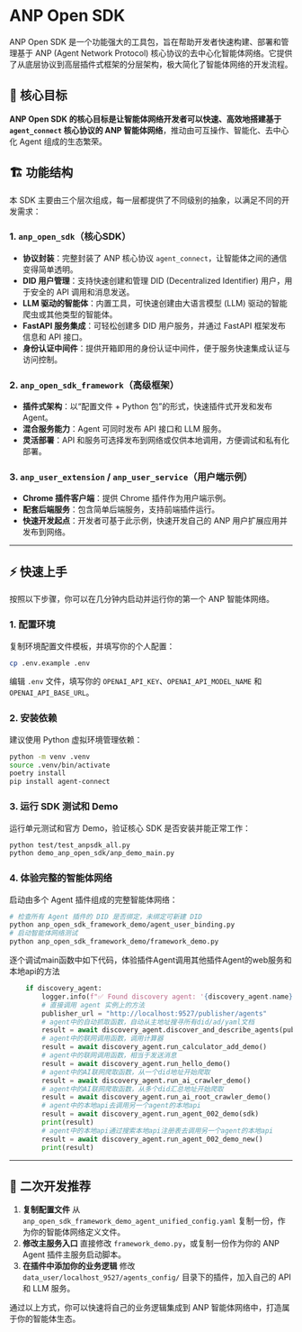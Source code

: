 # ANP Open SDK

ANP Open SDK 是一个功能强大的工具包，旨在帮助开发者快速构建、部署和管理基于 ANP (Agent Network Protocol) 核心协议的去中心化智能体网络。它提供了从底层协议到高层插件式框架的分层架构，极大简化了智能体网络的开发流程。

## 🚀 核心目标

**ANP Open SDK 的核心目标是让智能体网络开发者可以快速、高效地搭建基于 `agent_connect` 核心协议的 ANP 智能体网络**，推动由可互操作、智能化、去中心化 Agent 组成的生态繁荣。

## 🏗️ 功能结构

本 SDK 主要由三个层次组成，每一层都提供了不同级别的抽象，以满足不同的开发需求：

### 1. `anp_open_sdk`（核心SDK）

- **协议封装**：完整封装了 ANP 核心协议 `agent_connect`，让智能体之间的通信变得简单透明。
- **DID 用户管理**：支持快速创建和管理 DID (Decentralized Identifier) 用户，用于安全的 API 调用和消息发送。
- **LLM 驱动的智能体**：内置工具，可快速创建由大语言模型 (LLM) 驱动的智能爬虫或其他类型的智能体。
- **FastAPI 服务集成**：可轻松创建多 DID 用户服务，并通过 FastAPI 框架发布信息和 API 接口。
- **身份认证中间件**：提供开箱即用的身份认证中间件，便于服务快速集成认证与访问控制。

### 2. `anp_open_sdk_framework`（高级框架）

- **插件式架构**：以“配置文件 + Python 包”的形式，快速插件式开发和发布 Agent。
- **混合服务能力**：Agent 可同时发布 API 接口和 LLM 服务。
- **灵活部署**：API 和服务可选择发布到网络或仅供本地调用，方便调试和私有化部署。

### 3. `anp_user_extension` / `anp_user_service`（用户端示例）

- **Chrome 插件客户端**：提供 Chrome 插件作为用户端示例。
- **配套后端服务**：包含简单后端服务，支持前端插件运行。
- **快速开发起点**：开发者可基于此示例，快速开发自己的 ANP 用户扩展应用并发布到网络。

---

## ⚡ 快速上手

按照以下步骤，你可以在几分钟内启动并运行你的第一个 ANP 智能体网络。

### 1. 配置环境

复制环境配置文件模板，并填写你的个人配置：

```bash
cp .env.example .env
```

编辑 `.env` 文件，填写你的 `OPENAI_API_KEY`、`OPENAI_API_MODEL_NAME` 和 `OPENAI_API_BASE_URL`。

### 2. 安装依赖

建议使用 Python 虚拟环境管理依赖：

```bash
python -m venv .venv
source .venv/bin/activate 
poetry install
pip install agent-connect
```

### 3. 运行 SDK 测试和 Demo

运行单元测试和官方 Demo，验证核心 SDK 是否安装并能正常工作：

```bash
python test/test_anpsdk_all.py
python demo_anp_open_sdk/anp_demo_main.py
```

### 4. 体验完整的智能体网络

启动由多个 Agent 插件组成的完整智能体网络：

```bash
# 检查所有 Agent 插件的 DID 是否绑定，未绑定可新建 DID
python anp_open_sdk_framework_demo/agent_user_binding.py
# 启动智能体网络测试
python anp_open_sdk_framework_demo/framework_demo.py
```

逐个调试main函数中如下代码，体验插件Agent调用其他插件Agent的web服务和本地api的方法

```python
    if discovery_agent:
        logger.info(f"✅ Found discovery agent: '{discovery_agent.name}'. Starting its discovery task...")
        # 直接调用 agent 实例上的方法
        publisher_url = "http://localhost:9527/publisher/agents"
        # agent中的自动抓取函数，自动从主地址搜寻所有did/ad/yaml文档
        result = await discovery_agent.discover_and_describe_agents(publisher_url)
        # agent中的联网调用函数，调用计算器
        result = await discovery_agent.run_calculator_add_demo()
        # agent中的联网调用函数，相当于发送消息
        result = await discovery_agent.run_hello_demo()
        # agent中的AI联网爬取函数，从一个did地址开始爬取
        result = await discovery_agent.run_ai_crawler_demo()
        # agent中的AI联网爬取函数，从多个did汇总地址开始爬取
        result = await discovery_agent.run_ai_root_crawler_demo()
        # agent中的本地api去调用另一个agent的本地api
        result = await discovery_agent.run_agent_002_demo(sdk)
        print(result)
        # agent中的本地api通过搜索本地api注册表去调用另一个agent的本地api
        result = await discovery_agent.run_agent_002_demo_new()
        print(result)
```

---

## 🔧 二次开发推荐

1. **复制配置文件**
   从 `anp_open_sdk_framework_demo_agent_unified_config.yaml` 复制一份，作为你的智能体网络定义文件。
2. **修改主服务入口**
   直接修改 `framework_demo.py`，或复制一份作为你的 ANP Agent 插件主服务启动脚本。
3. **在插件中添加你的业务逻辑**
   修改 `data_user/localhost_9527/agents_config/` 目录下的插件，加入自己的 API 和 LLM 服务。

通过以上方式，你可以快速将自己的业务逻辑集成到 ANP 智能体网络中，打造属于你的智能体生态。
